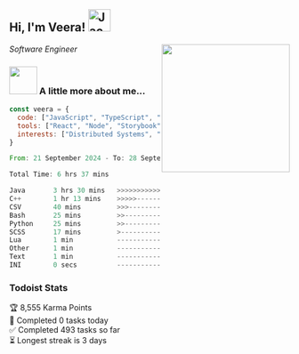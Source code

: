 <h2> Hi, I'm Veera! <img src="https://raw.githubusercontent.com/Tarikul-Islam-Anik/Animated-Fluent-Emojis/master/Emojis/Activities/Jack-O-Lantern.png" alt="Jack-O-Lantern" width="40" height="40" /></h2>
<img align='right' src="https://user-images.githubusercontent.com/74038190/213911110-aedbef38-a29f-4b6b-a65c-11608b4f75a5.gif" width="230">
<p><em>Software Engineer</em></p>


### <img src="https://user-images.githubusercontent.com/74038190/216656963-09118229-8a9e-4af0-910c-c37f35f2e210.gif" width="50"> A little more about me...  

```javascript
const veera = {
  code: ["JavaScript", "TypeScript", "HTML", "CSS", "Python", "Java", "C++"],
  tools: ["React", "Node", "Storybook", "Docker", "Next.JS", "Node", "AWS", "gRPC"],
  interests: ["Distributed Systems", "Cloud Computing", "Machine Learning", "Enterprise Software", "AI"]
}
```

<!--START_SECTION:waka-->

```rust
From: 21 September 2024 - To: 28 September 2024

Total Time: 6 hrs 37 mins

Java       3 hrs 30 mins   >>>>>>>>>>>>>------------   52.87 %
C++        1 hr 13 mins    >>>>>--------------------   18.40 %
CSV        40 mins         >>>----------------------   10.12 %
Bash       25 mins         >>-----------------------   06.37 %
Python     25 mins         >>-----------------------   06.31 %
SCSS       17 mins         >------------------------   04.51 %
Lua        1 min           -------------------------   00.45 %
Other      1 min           -------------------------   00.42 %
Text       1 min           -------------------------   00.28 %
INI        0 secs          -------------------------   00.12 %
```

<!--END_SECTION:waka-->


### Todoist Stats

<!-- TODO-IST:START -->
🏆  8,555 Karma Points           
🌸  Completed 0 tasks today           
✅  Completed 493 tasks so far           
⏳  Longest streak is 3 days
<!-- TODO-IST:END -->
<!--
Profile views:
[![](https://visitcount.itsvg.in/api?id=veeravivekt&label=Profile%20Views&color=1&icon=2&pretty=false)](https://visitcount.itsvg.in)
-->

